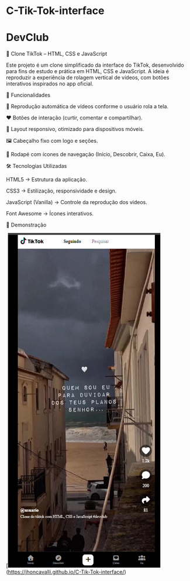 # C-Tik-Tok-interface
# DevClub


📱 Clone TikTok – HTML, CSS e JavaScript

Este projeto é um clone simplificado da interface do TikTok, desenvolvido para fins de estudo e prática em HTML, CSS e JavaScript.
A ideia é reproduzir a experiência de rolagem vertical de vídeos, com botões interativos inspirados no app oficial.

🚀 Funcionalidades

🎥 Reprodução automática de vídeos conforme o usuário rola a tela.

❤️ Botões de interação (curtir, comentar e compartilhar).

📌 Layout responsivo, otimizado para dispositivos móveis.

🖼️ Cabeçalho fixo com logo e seções.

📱 Rodapé com ícones de navegação (Início, Descobrir, Caixa, Eu).

🛠️ Tecnologias Utilizadas

HTML5 → Estrutura da aplicação.

CSS3 → Estilização, responsividade e design.

JavaScript (Vanilla) → Controle da reprodução dos vídeos.

Font Awesome → Ícones interativos.



📸 Demonstração

[![Logo TikTok Clone](img/Captura%20de%20tela%202025-09-15%20231142.png)(https://jhoncavalli.github.io/C-Tik-Tok-interface/)
